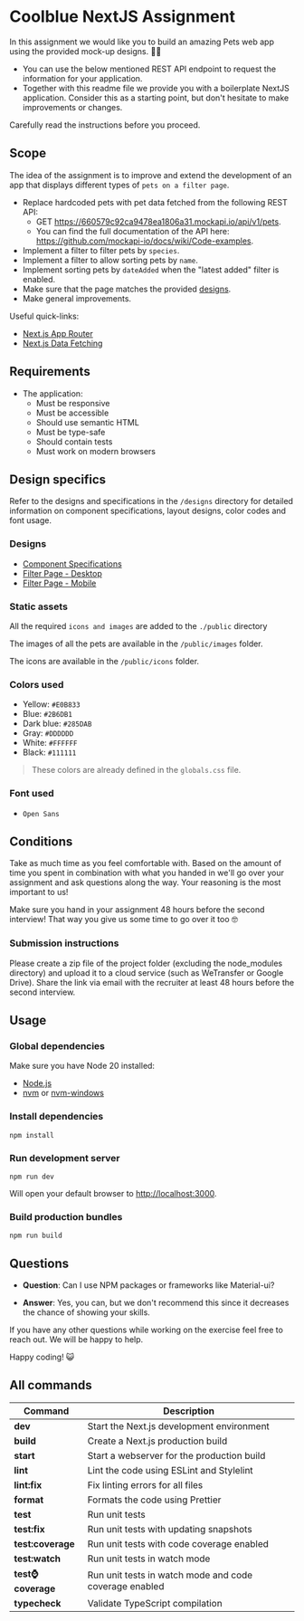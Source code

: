 # Coolblue NextJS Assignment

In this assignment we would like you to build an amazing Pets web app using the provided mock-up designs. 🧑‍🏭

- You can use the below mentioned REST API endpoint to request the information for your application.
- Together with this readme file we provide you with a boilerplate NextJS application. Consider this as a starting point, but don't hesitate to make improvements or changes.

Carefully read the instructions before you proceed.

## Scope

The idea of the assignment is to improve and extend the development of an app that displays different types of `pets on a filter page`.

- Replace hardcoded pets with pet data fetched from the following REST API:
  - GET https://660579c92ca9478ea1806a31.mockapi.io/api/v1/pets.
  - You can find the full documentation of the API here: https://github.com/mockapi-io/docs/wiki/Code-examples.
- Implement a filter to filter pets by `species`.
- Implement a filter to allow sorting pets by `name`.
- Implement sorting pets by `dateAdded` when the "latest added" filter is enabled.
- Make sure that the page matches the provided [designs](#design-specifics).
- Make general improvements.

Useful quick-links:

- [Next.js App Router](https://nextjs.org/docs/app)
- [Next.js Data Fetching](https://nextjs.org/docs/app/building-your-application/data-fetching/fetching-caching-and-revalidating)

## Requirements

- The application:
  - Must be responsive
  - Must be accessible
  - Should use semantic HTML
  - Must be type-safe
  - Should contain tests
  - Must work on modern browsers

## Design specifics

Refer to the designs and specifications in the `/designs` directory for detailed information on component specifications, layout designs, color codes and font usage.

### Designs

- [Component Specifications](./designs/component-specifications.png)
- [Filter Page - Desktop](./designs/filter-page-desktop.png)
- [Filter Page - Mobile](./designs/filter-page-mobile.png)

### Static assets

All the required `icons and images` are added to the `./public` directory

The images of all the pets are available in the `/public/images` folder.

The icons are available in the `/public/icons` folder.

### Colors used

- Yellow: `#E0B833`
- Blue: `#2B6DB1`
- Dark blue: `#285DAB`
- Gray: `#DDDDDD`
- White: `#FFFFFF`
- Black: `#111111`

> These colors are already defined in the `globals.css` file.

### Font used

- `Open Sans`

## Conditions

Take as much time as you feel comfortable with. Based on the amount of time you spent in combination with what you handed in we'll go over your assignment and ask questions along the way. Your reasoning is the most important to us!

Make sure you hand in your assignment 48 hours before the second interview! That way you give us some time to go over it too 🤓

### Submission instructions

Please create a zip file of the project folder (excluding the node_modules directory) and upload it to a cloud service (such as WeTransfer or Google Drive). Share the link via email with the recruiter at least 48 hours before the second interview.

## Usage

### Global dependencies

Make sure you have Node 20 installed:

- [Node.js](https://nodejs.org/)
- [nvm](https://github.com/nvm-sh/nvm) or [nvm-windows](https://github.com/coreybutler/nvm-windows)

### Install dependencies

```
npm install
```

### Run development server

```
npm run dev
```

Will open your default browser to [http://localhost:3000](http://localhost:3000).

### Build production bundles

```
npm run build
```

## Questions

- **Question**: Can I use NPM packages or frameworks like Material-ui?

- **Answer**: Yes, you can, but we don't recommend this since it decreases the chance of showing your skills.

If you have any other questions while working on the exercise feel free to reach out. We will be happy to help.

Happy coding! 😺

## All commands

| Command                 | Description                                            |
| ----------------------- | ------------------------------------------------------ |
| **dev**                 | Start the Next.js development environment              |
| **build**               | Create a Next.js production build                      |
| **start**               | Start a webserver for the production build             |
| **lint**                | Lint the code using ESLint and Stylelint               |
| **lint:fix**            | Fix linting errors for all files                       |
| **format**              | Formats the code using Prettier                        |
| **test**                | Run unit tests                                         |
| **test:fix**            | Run unit tests with updating snapshots                 |
| **test:coverage**       | Run unit tests with code coverage enabled              |
| **test:watch**          | Run unit tests in watch mode                           |
| **test:watch:coverage** | Run unit tests in watch mode and code coverage enabled |
| **typecheck**           | Validate TypeScript compilation                        |
